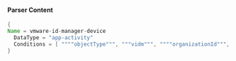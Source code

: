 #### Parser Content
```Java
{
Name = vmware-id-manager-device
  DataType = "app-activity"
  Conditions = [ """"objectType""", """vidm""", """"organizationId""", """\"Device\""""]
}
```
